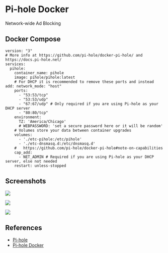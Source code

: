 # Pi-hole Docker

Network-wide Ad Blocking

## Docker Compose
```
version: "3"
# More info at https://github.com/pi-hole/docker-pi-hole/ and https://docs.pi-hole.net/
services:
  pihole:
    container_name: pihole
    image: pihole/pihole:latest
    # For DHCP it is recommended to remove these ports and instead add: network_mode: "host"
    ports:
      - "53:53/tcp"
      - "53:53/udp"
      - "67:67/udp" # Only required if you are using Pi-hole as your DHCP server
      - "80:80/tcp"
    environment:
      TZ: 'America/Chicago'
      # WEBPASSWORD: 'set a secure password here or it will be random'
    # Volumes store your data between container upgrades
    volumes:
      - './etc-pihole:/etc/pihole'
      - './etc-dnsmasq.d:/etc/dnsmasq.d'
    #   https://github.com/pi-hole/docker-pi-hole#note-on-capabilities
    cap_add:
      - NET_ADMIN # Required if you are using Pi-hole as your DHCP server, else not needed
    restart: unless-stopped
```

## Screenshots
![](https://i0.wp.com/pi-hole.net/wp-content/uploads/2018/12/dashboard.png?zoom=1.75&w=3840&ssl=1)

![](https://wp-cdn.pi-hole.net/wp-content/uploads/2018/12/Screenshot-2018-12-19-17.39.58.png.webp)

![](https://wp-cdn.pi-hole.net/wp-content/uploads/2018/12/Screenshot-2018-12-19-17.50.40.png.webp)

## References
- [Pi-hole](https://pi-hole.net/)
- [Pi-hole Docker](https://github.com/pi-hole/docker-pi-hole)